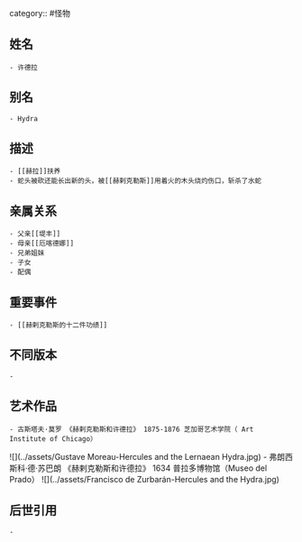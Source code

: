 category:: #怪物
## 姓名
	- 许德拉
## 别名
	- Hydra
## 描述
	- [[赫拉]]扶养
	- 蛇头被砍还能长出新的头，被[[赫剌克勒斯]]用着火的木头烧灼伤口，斩杀了水蛇
## 亲属关系
	- 父亲[[堤丰]]
	- 母亲[[厄喀德娜]]
	- 兄弟姐妹
	- 子女
	- 配偶
## 重要事件
	- [[赫剌克勒斯的十二件功绩]]
## 不同版本
	-
## 艺术作品
	- 古斯塔夫·莫罗 《赫剌克勒斯和许德拉》 1875-1876 芝加哥艺术学院（ Art Institute of Chicago）
 ![](../assets/Gustave Moreau-Hercules and the Lernaean Hydra.jpg)
	- 弗朗西斯科·德·苏巴朗 《赫剌克勒斯和许德拉》 1634 普拉多博物馆（Museo del Prado）
 ![](../assets/Francisco de Zurbarán-Hercules and the Hydra.jpg)
## 后世引用
	-
